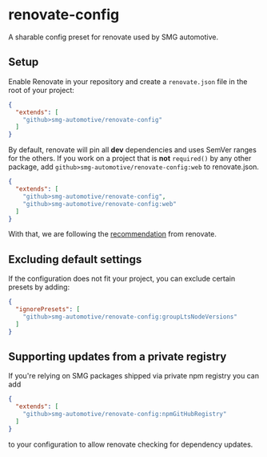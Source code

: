 # renovate-config

A sharable config preset for renovate used by SMG automotive.

## Setup

Enable Renovate in your repository and create a `renovate.json` file in the root of your project:

````json
{
  "extends": [
    "github>smg-automotive/renovate-config"
  ]
}
````

By default, renovate will pin all **dev** dependencies and uses SemVer ranges for the others. If you work on a project
that is **not** `required()` by any other package, add `github>smg-automotive/renovate-config:web` to renovate.json.

````json
{
  "extends": [
    "github>smg-automotive/renovate-config",
    "github>smg-automotive/renovate-config:web"
  ]
}
````

With that, we are following the [recommendation](https://docs.renovatebot.com/dependency-pinning/#so-whats-best) from renovate.

## Excluding default settings

If the configuration does not fit your project, you can exclude certain presets by adding:

````json
{
  "ignorePresets": [
    "github>smg-automotive/renovate-config:groupLtsNodeVersions"
  ]
}
````

## Supporting updates from a private registry

If you're relying on SMG packages shipped via private npm registry you can add

````json
{
  "extends": [
    "github>smg-automotive/renovate-config:npmGitHubRegistry"
  ]
}
````

to your configuration to allow renovate checking for dependency updates.
